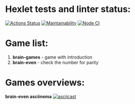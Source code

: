# Hexlet tests and linter status:

[![Actions Status](https://github.com/blalina/frontend-project-lvl1/workflows/hexlet-check/badge.svg)](https://github.com/blalina/frontend-project-lvl1/actions)
[![Maintainability](https://api.codeclimate.com/v1/badges/a99a88d28ad37a79dbf6/maintainability)](https://codeclimate.com/github/codeclimate/codeclimate/maintainability)
[![Node CI](https://github.com/blalina/frontend-project-lvl1/actions/workflows/nodejs.yml/badge.svg)](https://github.com/blalina/frontend-project-lvl1/actions/workflows/nodejs.yml)

# Game list:

1. **brain-games** - game with introduction
2. **brain-even** - check the number for parity

# Games overviews:

**brain-even asciinema**
[![asciicast](https://asciinema.org/a/yrFTEkmfcAgjjgBzpRJXskV3o.svg)](https://asciinema.org/a/yrFTEkmfcAgjjgBzpRJXskV3o)
